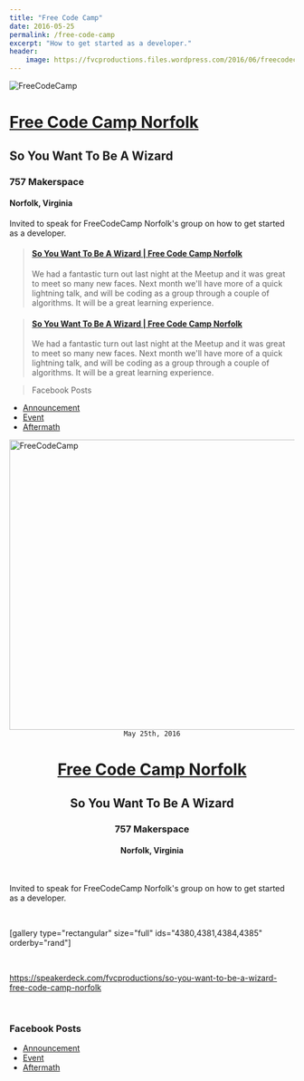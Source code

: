 ```yaml
---
title: "Free Code Camp"
date: 2016-05-25
permalink: /free-code-camp
excerpt: "How to get started as a developer."
header:
    image: https://fvcproductions.files.wordpress.com/2016/06/freecodecamp.jpg
---
```


![FreeCodeCamp](https://fvcproductions.files.wordpress.com/2016/06/freecodecamp.png)

# [Free Code Camp Norfolk](https://www.facebook.com/groups/free.code.camp.norfolk/)

## **So You Want To Be A Wizard**

### 757 Makerspace

#### Norfolk, Virginia

Invited to speak for FreeCodeCamp Norfolk's group on how to get started as a developer.

<blockquote class="embedly-card"><h4><a href="https://speakerdeck.com/fvcproductions/so-you-want-to-be-a-wizard-free-code-camp-norfolk">So You Want To Be A Wizard | Free Code Camp Norfolk</a></h4><p>We had a fantastic turn out last night at the Meetup and it was great to meet so many new faces. Next month we'll have more of a quick lightning talk, and will be coding as a group through a couple of algorithms. It will be a great learning experience.</p></blockquote>

<blockquote class="embedly-card"><h4><a href="https://speakerdeck.com/fvcproductions/so-you-want-to-be-a-wizard-free-code-camp-norfolk">So You Want To Be A Wizard | Free Code Camp Norfolk</a></h4><p>We had a fantastic turn out last night at the Meetup and it was great to meet so many new faces. Next month we'll have more of a quick lightning talk, and will be coding as a group through a couple of algorithms. It will be a great learning experience.</p></blockquote>

> Facebook Posts

*   [Announcement](https://www.facebook.com/groups/free.code.camp.norfolk/permalink/812271315539607/)
*   [Event](https://www.facebook.com/groups/free.code.camp.norfolk/permalink/806430109457061/)
*   [Aftermath](https://www.facebook.com/groups/free.code.camp.norfolk/permalink/812716962161709/)

<img class="aligncenter wp-image-4379 size-full" src="https://fvcproductions.files.wordpress.com/2016/06/freecodecamp.png" alt="FreeCodeCamp" width="512" height="512" />
<div style="text-align: center;">
    <code>May 25th, 2016</code>
    <h1><a href="https://www.facebook.com/groups/free.code.camp.norfolk/" target="_blank">Free Code Camp Norfolk</a></h1>
    <h2><strong>So You Want To Be A Wizard</strong></h2>
    <h3>757 Makerspace</h3>
    <h4>Norfolk, Virginia</h4>
</div>

&nbsp;

Invited to speak for FreeCodeCamp Norfolk's group on how to get started as a developer.

&nbsp;

[gallery type="rectangular" size="full" ids="4380,4381,4384,4385" orderby="rand"]

&nbsp;

https://speakerdeck.com/fvcproductions/so-you-want-to-be-a-wizard-free-code-camp-norfolk

&nbsp;

<h3>Facebook Posts</h3>

<ul>
    <li><a href="https://www.facebook.com/groups/free.code.camp.norfolk/permalink/812271315539607/" target="_blank">Announcement</a></li>
    <li><a href="https://www.facebook.com/groups/free.code.camp.norfolk/permalink/806430109457061/" target="_blank">Event</a></li>
    <li><a href="https://www.facebook.com/groups/free.code.camp.norfolk/permalink/812716962161709/" target="_blank">Aftermath</a></li>
</ul>
